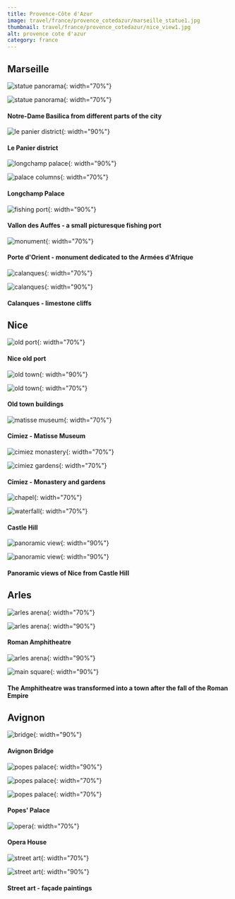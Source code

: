 ```yaml
---
title: Provence-Côte d'Azur
image: travel/france/provence_cotedazur/marseille_statue1.jpg
thumbnail: travel/france/provence_cotedazur/nice_view1.jpg
alt: provence cote d'azur
category: france
---
```


## Marseille

![statue panorama](./assets/img/travel/france/provence_cotedazur/marseille_statue2.jpg){: width="70%"}

![statue panorama](./assets/img/travel/france/provence_cotedazur/marseille_statue3.jpg){: width="70%"}

#### Notre-Dame Basilica from different parts of the city

![le panier district](./assets/img/travel/france/provence_cotedazur/marseille_panier.jpg){: width="90%"}

#### Le Panier district

![longchamp palace](./assets/img/travel/france/provence_cotedazur/marseille_longchamp1.jpg){: width="90%"}

![palace columns](./assets/img/travel/france/provence_cotedazur/marseille_longchamp2.jpg){: width="70%"}

#### Longchamp Palace

![fishing port](./assets/img/travel/france/provence_cotedazur/marseille_auffes.jpg){: width="90%"}

#### Vallon des Auffes - a small picturesque fishing port

![monument](./assets/img/travel/france/provence_cotedazur/marseille_monument.jpg){: width="70%"}

#### Porte d'Orient - monument dedicated to the Armées d'Afrique

![calanques](./assets/img/travel/france/provence_cotedazur/marseille_calanques1.jpg){: width="70%"}

![calanques](./assets/img/travel/france/provence_cotedazur/marseille_calanques2.jpg){: width="90%"}

#### Calanques - limestone cliffs

## Nice

![old port](./assets/img/travel/france/provence_cotedazur/nice_port.jpg){: width="70%"}

#### Nice old port

![old town](./assets/img/travel/france/provence_cotedazur/nice_buildings1.jpg){: width="90%"}

![old town](./assets/img/travel/france/provence_cotedazur/nice_buildings2.jpg){: width="70%"}

#### Old town buildings

![matisse museum](./assets/img/travel/france/provence_cotedazur/nice_matisse.jpg){: width="70%"}

#### Cimiez - Matisse Museum

![cimiez monastery](./assets/img/travel/france/provence_cotedazur/nice_cimiez1.jpg){: width="70%"}

![cimiez gardens](./assets/img/travel/france/provence_cotedazur/nice_cimiez2.jpg){: width="70%"}

#### Cimiez - Monastery and gardens

![chapel](./assets/img/travel/france/provence_cotedazur/nice_chapel.jpg){: width="70%"}

![waterfall](./assets/img/travel/france/provence_cotedazur/nice_waterfall.jpg){: width="70%"}

#### Castle Hill

![panoramic view](./assets/img/travel/france/provence_cotedazur/nice_view1.jpg){: width="90%"}

![panoramic view](./assets/img/travel/france/provence_cotedazur/nice_view2.jpg){: width="90%"}

#### Panoramic views of Nice from Castle Hill

## Arles

![arles arena](./assets/img/travel/france/provence_cotedazur/arles_arena1.jpg){: width="70%"}

![arles arena](./assets/img/travel/france/provence_cotedazur/arles_arena2.jpg){: width="90%"}

#### Roman Amphitheatre

![arles arena](./assets/img/travel/france/provence_cotedazur/arles_arena_postcard.jpg){: width="90%"}

![main square](./assets/img/travel/france/provence_cotedazur/arles_main_square.jpg){: width="90%"}

#### The Amphitheatre was transformed into a town after the fall of the Roman Empire

## Avignon

![bridge](./assets/img/travel/france/provence_cotedazur/avignon_bridge.jpg){: width="90%"}

#### Avignon Bridge

![popes palace](./assets/img/travel/france/provence_cotedazur/avignon_palace.jpg){: width="90%"}

![popes palace](./assets/img/travel/france/provence_cotedazur/avignon_arch1.jpg){: width="70%"}

![popes palace](./assets/img/travel/france/provence_cotedazur/avignon_arch2.jpg){: width="70%"}

#### Popes' Palace

![opera](./assets/img/travel/france/provence_cotedazur/avignon_opera.jpg){: width="70%"}

#### Opera House

![street art](./assets/img/travel/france/provence_cotedazur/avignon_street2.jpg){: width="70%"}

![street art](./assets/img/travel/france/provence_cotedazur/avignon_street1.jpg){: width="90%"}

#### Street art - façade paintings
